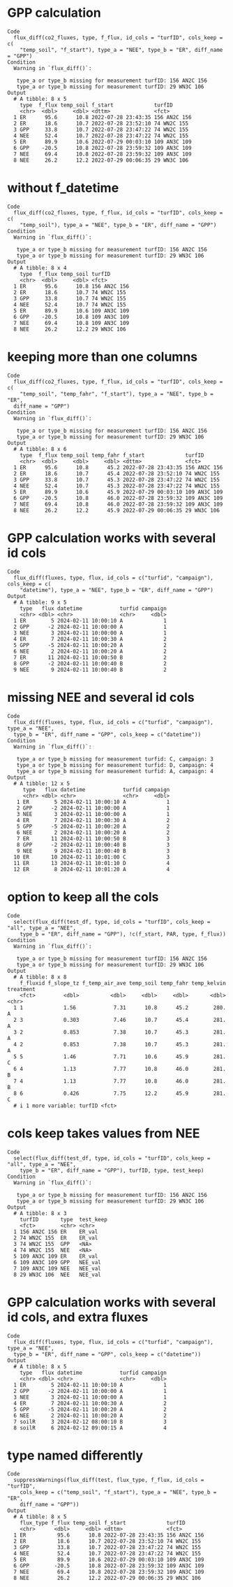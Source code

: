 # GPP calculation

    Code
      flux_diff(co2_fluxes, type, f_flux, id_cols = "turfID", cols_keep = c(
        "temp_soil", "f_start"), type_a = "NEE", type_b = "ER", diff_name = "GPP")
    Condition
      Warning in `flux_diff()`:
      
       type_a or type_b missing for measurement turfID: 156 AN2C 156
       type_a or type_b missing for measurement turfID: 29 WN3C 106
    Output
      # A tibble: 8 x 5
        type  f_flux temp_soil f_start             turfID      
        <chr>  <dbl>     <dbl> <dttm>              <fct>       
      1 ER      95.6      10.8 2022-07-28 23:43:35 156 AN2C 156
      2 ER      18.6      10.7 2022-07-28 23:52:10 74 WN2C 155 
      3 GPP     33.8      10.7 2022-07-28 23:47:22 74 WN2C 155 
      4 NEE     52.4      10.7 2022-07-28 23:47:22 74 WN2C 155 
      5 ER      89.9      10.6 2022-07-29 00:03:10 109 AN3C 109
      6 GPP    -20.5      10.8 2022-07-28 23:59:32 109 AN3C 109
      7 NEE     69.4      10.8 2022-07-28 23:59:32 109 AN3C 109
      8 NEE     26.2      12.2 2022-07-29 00:06:35 29 WN3C 106 

# without f_datetime

    Code
      flux_diff(co2_fluxes, type, f_flux, id_cols = "turfID", cols_keep = c(
        "temp_soil"), type_a = "NEE", type_b = "ER", diff_name = "GPP")
    Condition
      Warning in `flux_diff()`:
      
       type_a or type_b missing for measurement turfID: 156 AN2C 156
       type_a or type_b missing for measurement turfID: 29 WN3C 106
    Output
      # A tibble: 8 x 4
        type  f_flux temp_soil turfID      
        <chr>  <dbl>     <dbl> <fct>       
      1 ER      95.6      10.8 156 AN2C 156
      2 ER      18.6      10.7 74 WN2C 155 
      3 GPP     33.8      10.7 74 WN2C 155 
      4 NEE     52.4      10.7 74 WN2C 155 
      5 ER      89.9      10.6 109 AN3C 109
      6 GPP    -20.5      10.8 109 AN3C 109
      7 NEE     69.4      10.8 109 AN3C 109
      8 NEE     26.2      12.2 29 WN3C 106 

# keeping more than one columns

    Code
      flux_diff(co2_fluxes, type, f_flux, id_cols = "turfID", cols_keep = c(
        "temp_soil", "temp_fahr", "f_start"), type_a = "NEE", type_b = "ER",
      diff_name = "GPP")
    Condition
      Warning in `flux_diff()`:
      
       type_a or type_b missing for measurement turfID: 156 AN2C 156
       type_a or type_b missing for measurement turfID: 29 WN3C 106
    Output
      # A tibble: 8 x 6
        type  f_flux temp_soil temp_fahr f_start             turfID      
        <chr>  <dbl>     <dbl>     <dbl> <dttm>              <fct>       
      1 ER      95.6      10.8      45.2 2022-07-28 23:43:35 156 AN2C 156
      2 ER      18.6      10.7      45.4 2022-07-28 23:52:10 74 WN2C 155 
      3 GPP     33.8      10.7      45.3 2022-07-28 23:47:22 74 WN2C 155 
      4 NEE     52.4      10.7      45.3 2022-07-28 23:47:22 74 WN2C 155 
      5 ER      89.9      10.6      45.9 2022-07-29 00:03:10 109 AN3C 109
      6 GPP    -20.5      10.8      46.0 2022-07-28 23:59:32 109 AN3C 109
      7 NEE     69.4      10.8      46.0 2022-07-28 23:59:32 109 AN3C 109
      8 NEE     26.2      12.2      45.9 2022-07-29 00:06:35 29 WN3C 106 

# GPP calculation works with several id cols

    Code
      flux_diff(fluxes, type, flux, id_cols = c("turfid", "campaign"), cols_keep = c(
        "datetime"), type_a = "NEE", type_b = "ER", diff_name = "GPP")
    Output
      # A tibble: 9 x 5
        type   flux datetime            turfid campaign
        <chr> <dbl> <chr>               <chr>     <dbl>
      1 ER        5 2024-02-11 10:00:10 A             1
      2 GPP      -2 2024-02-11 10:00:00 A             1
      3 NEE       3 2024-02-11 10:00:00 A             1
      4 ER        7 2024-02-11 10:00:30 A             2
      5 GPP      -5 2024-02-11 10:00:20 A             2
      6 NEE       2 2024-02-11 10:00:20 A             2
      7 ER       11 2024-02-11 10:00:50 B             2
      8 GPP      -2 2024-02-11 10:00:40 B             2
      9 NEE       9 2024-02-11 10:00:40 B             2

# missing NEE and several id cols

    Code
      flux_diff(fluxes, type, flux, id_cols = c("turfid", "campaign"), type_a = "NEE",
      type_b = "ER", diff_name = "GPP", cols_keep = c("datetime"))
    Condition
      Warning in `flux_diff()`:
      
       type_a or type_b missing for measurement turfid: C, campaign: 3
       type_a or type_b missing for measurement turfid: D, campaign: 4
       type_a or type_b missing for measurement turfid: A, campaign: 4
    Output
      # A tibble: 12 x 5
         type   flux datetime            turfid campaign
         <chr> <dbl> <chr>               <chr>     <dbl>
       1 ER        5 2024-02-11 10:00:10 A             1
       2 GPP      -2 2024-02-11 10:00:00 A             1
       3 NEE       3 2024-02-11 10:00:00 A             1
       4 ER        7 2024-02-11 10:00:30 A             2
       5 GPP      -5 2024-02-11 10:00:20 A             2
       6 NEE       2 2024-02-11 10:00:20 A             2
       7 ER       11 2024-02-11 10:00:50 B             3
       8 GPP      -2 2024-02-11 10:00:40 B             3
       9 NEE       9 2024-02-11 10:00:40 B             3
      10 ER       10 2024-02-11 10:01:00 C             3
      11 ER       13 2024-02-11 10:01:10 D             4
      12 ER        8 2024-02-11 10:01:20 A             4

# option to keep all the cols

    Code
      select(flux_diff(test_df, type, id_cols = "turfID", cols_keep = "all", type_a = "NEE",
        type_b = "ER", diff_name = "GPP"), !c(f_start, PAR, type, f_flux))
    Condition
      Warning in `flux_diff()`:
      
       type_a or type_b missing for measurement turfID: 156 AN2C 156
       type_a or type_b missing for measurement turfID: 29 WN3C 106
    Output
      # A tibble: 8 x 8
        f_fluxid f_slope_tz f_temp_air_ave temp_soil temp_fahr temp_kelvin treatment
        <fct>         <dbl>          <dbl>     <dbl>     <dbl>       <dbl> <chr>    
      1 1             1.56            7.31      10.8      45.2        280. A        
      2 3             0.303           7.46      10.7      45.4        281. A        
      3 2             0.853           7.38      10.7      45.3        281. A        
      4 2             0.853           7.38      10.7      45.3        281. A        
      5 5             1.46            7.71      10.6      45.9        281. C        
      6 4             1.13            7.77      10.8      46.0        281. B        
      7 4             1.13            7.77      10.8      46.0        281. B        
      8 6             0.426           7.75      12.2      45.9        281. C        
      # i 1 more variable: turfID <fct>

# cols keep takes values from NEE

    Code
      select(flux_diff(test_df, type, id_cols = "turfID", cols_keep = "all", type_a = "NEE",
        type_b = "ER", diff_name = "GPP"), turfID, type, test_keep)
    Condition
      Warning in `flux_diff()`:
      
       type_a or type_b missing for measurement turfID: 156 AN2C 156
       type_a or type_b missing for measurement turfID: 29 WN3C 106
    Output
      # A tibble: 8 x 3
        turfID       type  test_keep
        <fct>        <chr> <chr>    
      1 156 AN2C 156 ER    ER_val   
      2 74 WN2C 155  ER    ER_val   
      3 74 WN2C 155  GPP   <NA>     
      4 74 WN2C 155  NEE   <NA>     
      5 109 AN3C 109 ER    ER_val   
      6 109 AN3C 109 GPP   NEE_val  
      7 109 AN3C 109 NEE   NEE_val  
      8 29 WN3C 106  NEE   NEE_val  

# GPP calculation works with several id cols, and extra fluxes

    Code
      flux_diff(fluxes, type, flux, id_cols = c("turfid", "campaign"), type_a = "NEE",
      type_b = "ER", diff_name = "GPP", cols_keep = c("datetime"))
    Output
      # A tibble: 8 x 5
        type   flux datetime            turfid campaign
        <chr> <dbl> <chr>               <chr>     <dbl>
      1 ER        5 2024-02-11 10:00:10 A             1
      2 GPP      -2 2024-02-11 10:00:00 A             1
      3 NEE       3 2024-02-11 10:00:00 A             1
      4 ER        7 2024-02-11 10:00:30 A             2
      5 GPP      -5 2024-02-11 10:00:20 A             2
      6 NEE       2 2024-02-11 10:00:20 A             2
      7 soilR     3 2024-02-12 08:00:10 B             3
      8 soilR     6 2024-02-12 09:00:15 A             4

# type named differently

    Code
      suppressWarnings(flux_diff(test, flux_type, f_flux, id_cols = "turfID",
        cols_keep = c("temp_soil", "f_start"), type_a = "NEE", type_b = "ER",
        diff_name = "GPP"))
    Output
      # A tibble: 8 x 5
        flux_type f_flux temp_soil f_start             turfID      
        <chr>      <dbl>     <dbl> <dttm>              <fct>       
      1 ER          95.6      10.8 2022-07-28 23:43:35 156 AN2C 156
      2 ER          18.6      10.7 2022-07-28 23:52:10 74 WN2C 155 
      3 GPP         33.8      10.7 2022-07-28 23:47:22 74 WN2C 155 
      4 NEE         52.4      10.7 2022-07-28 23:47:22 74 WN2C 155 
      5 ER          89.9      10.6 2022-07-29 00:03:10 109 AN3C 109
      6 GPP        -20.5      10.8 2022-07-28 23:59:32 109 AN3C 109
      7 NEE         69.4      10.8 2022-07-28 23:59:32 109 AN3C 109
      8 NEE         26.2      12.2 2022-07-29 00:06:35 29 WN3C 106 

